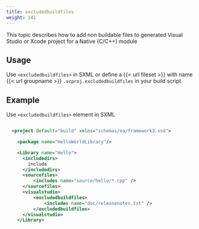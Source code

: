 ```yaml
---
title: excludedbuildfiles
weight: 141
---
```


This topic describes how to add non buildable files to generated  Visual Studio or Xcode project for a Native (C/C++) module

## Usage ##

Use `<excludedbuildfiles>`  in SXML or define  a {{< url fileset >}} with name {{< url groupname >}} `.vcproj.excludedbuildfiles` in your build script.

## Example ##

Use `<excludedbuildfiles>` element in SXML


```xml

  <project default="build" xmlns="schemas/ea/framework3.xsd">

    <package name="HelloWorldLibrary"/>

    <Library name="Hello">
      <includedirs>
        include
      </includedirs>
      <sourcefiles>
          <includes name="source/hello/*.cpp" />
      </sourcefiles>
      <visualstudio>
          <excludedbuildfiles>
              <includes name="doc/releasenotes.txt" />
          </excludedbuildfiles>
      </visualstudio>
    </Library>

```
